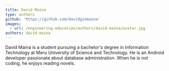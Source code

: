 ```yaml
---
title: David Maina
type: authors
github: 'https://github.com/davidginmaina'
images:
  - url: /engineering-education/authors/david-maina/avatar.jpg
authors: david-maina
---
```

David Maina is a student pursuing a bachelor's degree in Information Technology at Meru University of Science and Technology. He is an Android developer passionate about database administration. When he is not coding, he enjoys reading novels.
